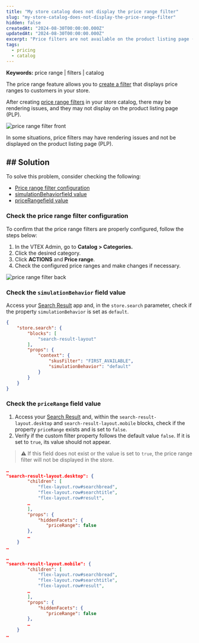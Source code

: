 ```yaml
---
title: "My store catalog does not display the price range filter"
slug: "my-store-catalog-does-not-display-the-price-range-filter"
hidden: false
createdAt: "2024-08-30T00:00:00.000Z"
updatedAt: "2024-08-30T00:00:00.000Z"
excerpt: "Price filters are not available on the product listing page (PLP)."
tags:
  - pricing
  - catalog
---
```


**Keywords:** price range |  filters |  catalog

The price range feature allows you to [create a filter](https://help.vtex.com/en/tutorial/setting-up-the-price-range-filter--tutorials_240) that displays price ranges to customers in your store.

After creating [price range filters](https://help.vtex.com/en/tutorial/setting-up-the-price-range-filter--tutorials_240) in your store catalog, there may be rendering issues, and they may not display on the product listing page (PLP).

![price range filter front](https://cdn.jsdelivr.net/gh/vtexdocs/dev-portal-content@main/docs/troubleshooting/development/price-range-filter-front.png)

In some situations, price filters may have rendering issues and not be displayed on the product listing page (PLP).

## ## Solution

To solve this problem, consider checking the following:

- [Price range filter configuration](#check-the-price-range-filter-configuration)
- [simulationBehavior](#heading=h.miblh2erzort)[field value](#check-simulationBehavior-field-value)
- [priceRange](#heading=h.jzixxyx4uel6)[field value](#check-priceRange-field-value)

### Check the price range filter configuration

To confirm that the price range filters are properly configured, follow the steps below:

1. In the VTEX Admin, go to **Catalog > Categories.**
2. Click the desired category.
3. Click **ACTIONS** and **Price range**.
4. Check the configured price ranges and make changes if necessary.

![price range filter back](https://cdn.jsdelivr.net/gh/vtexdocs/dev-portal-content@main/docs/troubleshooting/development/price-range-filter-back.png)

### Check the `simulationBehavior` field value

Access your [Search Result](https://developers.vtex.com/docs/apps/vtex.search-result) app and, in the `store.search` parameter, check if the property `simulationBehavior` is set as `default`.

```json
{
    "store.search": {
        "blocks": [
            "search-result-layout"
        ],
        "props": {
            "context": {
                "skusFilter": "FIRST_AVAILABLE",
                "simulationBehavior": "default"
            }
        }
    }
}
```

### Check the `priceRange` field value

1. Access your [Search Result](https://developers.vtex.com/docs/apps/vtex.search-result) and, within the `search-result-layout.desktop` and `search-result-layout.mobile` blocks, check if the property `priceRange` exists and is set to `false`.
2. Verify if the custom filter property follows the default value `false`. If it is set to `true`, its value should not appear.

> ⚠️ If this field does not exist or the value is set to `true`, the price range filter will not be displayed in the store.

```json
…
"search-result-layout.desktop": {
        "children": [
            "flex-layout.row#searchbread",
            "flex-layout.row#searchtitle",
            "flex-layout.row#result",
        …
        ],
        "props": {
            "hiddenFacets": {
               "priceRange": false
        },
        …
    }
…
```

```json
…
"search-result-layout.mobile": {
        "children": [
            "flex-layout.row#searchbread",
            "flex-layout.row#searchtitle",
            "flex-layout.row#result",
        …
        ],
        "props": {
            "hiddenFacets": {
               "priceRange": false
        },
        …
    }
…
```
